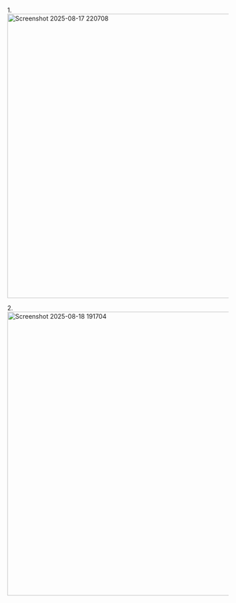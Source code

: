 1.<img width="1040" height="648" alt="Screenshot 2025-08-17 220708" src="https://github.com/user-attachments/assets/8c7e5952-1082-4560-85db-c10825851404" />




2.<img width="829" height="647" alt="Screenshot 2025-08-18 191704" src="https://github.com/user-attachments/assets/08690ede-bc8a-4f45-a81f-beb59606788a" />
